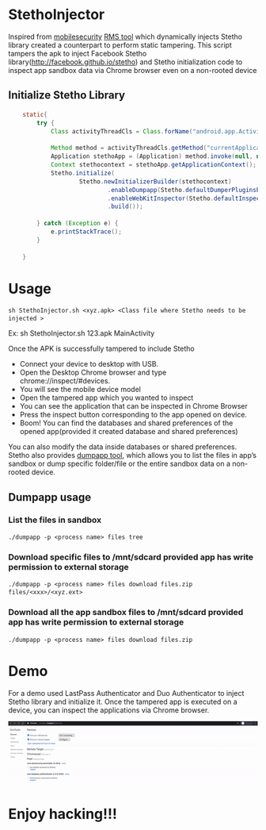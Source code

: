# StethoInjector
Inspired from [mobilesecurity](https://github.com/m0bilesecurity) [RMS tool](https://github.com/m0bilesecurity/RMS-Runtime-Mobile-Security) which dynamically injects Stetho library created a counterpart to perform static tampering. This script tampers the apk to inject Facebook Stetho library(http://facebook.github.io/stetho) and Stetho initialization code to inspect app sandbox data via Chrome browser even on a non-rooted device

## Initialize Stetho Library
```Java
    static{
        try {
            Class activityThreadCls = Class.forName("android.app.ActivityThread");

            Method method = activityThreadCls.getMethod("currentApplication");
            Application stethoApp = (Application) method.invoke(null, null);
            Context stethocontext = stethoApp.getApplicationContext();
            Stetho.initialize(
                    Stetho.newInitializerBuilder(stethocontext)
                            .enableDumpapp(Stetho.defaultDumperPluginsProvider(stethocontext))
                            .enableWebKitInspector(Stetho.defaultInspectorModulesProvider(stethocontext))
                            .build());

        } catch (Exception e) {
            e.printStackTrace();
        }

    }
```

# Usage
```Shell
sh StethoInjector.sh <xyz.apk> <Class file where Stetho needs to be injected >
```
Ex: sh StethoInjector.sh 123.apk MainActivity

Once the APK is successfully tampered to include Stetho
- Connect your device to desktop with USB.
- Open the Desktop Chrome browser and type chrome://inspect/#devices.
- You will see the mobile device model
- Open the tampered app which you wanted to inspect
- You can see the application that can be inspected in Chrome Browser
- Press the inspect button corresponding to the app opened on device.
- Boom! You can find the databases and shared preferences of the opened app(provided it created database and shared preferences)

You can also modify the data inside databases or shared preferences. Stetho also provides [dumpapp tool](https://github.com/facebook/stetho/tree/master/scripts), which allows you to list the files in app’s sandbox or dump specific folder/file or the entire sandbox data on a non-rooted device.

## Dumpapp usage

### List the files in sandbox
```Shell
./dumpapp -p <process name> files tree
```
### Download specific files to /mnt/sdcard  provided app has write permission to external storage
```Shell
./dumpapp -p <process name> files download files.zip files/<xxx>/<xyz.ext>
```

### Download all the app sandbox files to /mnt/sdcard  provided app has write permission to external storage
```Shell
./dumpapp -p <process name> files download files.zip
```

# Demo
For a demo used LastPass Authenticator and Duo Authenticator to inject Stetho library and initialize it. Once the tampered app is executed on a device, you can inspect the applications via Chrome browser.

![Demo](demo.gif)

# Enjoy hacking!!!
